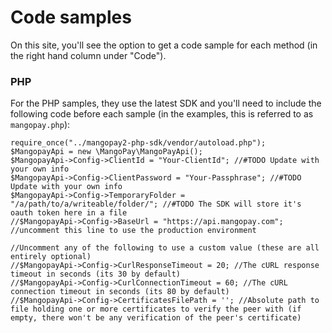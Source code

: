 # Code samples
On this site, you'll see the option to get a code sample for each method (in the right hand column under "Code").

### PHP
For the PHP samples, they use the latest SDK and you'll need to include the following code before each sample (in the examples, this is referred to as `mangopay.php`):
```
require_once("../mangopay2-php-sdk/vendor/autoload.php");
$MangopayApi = new \MangoPay\MangoPayApi();
$MangopayApi->Config->ClientId = "Your-ClientId"; //#TODO Update with your own info
$MangopayApi->Config->ClientPassword = "Your-Passphrase"; //#TODO Update with your own info
$MangopayApi->Config->TemporaryFolder = "/a/path/to/a/writeable/folder/"; //#TODO The SDK will store it's oauth token here in a file
//$MangopayApi->Config->BaseUrl = "https://api.mangopay.com"; //uncomment this line to use the production environment

//Uncomment any of the following to use a custom value (these are all entirely optional)
//$MangopayApi->Config->CurlResponseTimeout = 20; //The cURL response timeout in seconds (its 30 by default)
//$MangopayApi->Config->CurlConnectionTimeout = 60; //The cURL connection timeout in seconds (its 80 by default)
//$MangopayApi->Config->CertificatesFilePath = ''; //Absolute path to file holding one or more certificates to verify the peer with (if empty, there won't be any verification of the peer's certificate)

```